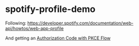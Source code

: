 # spotify-profile-demo
Following: https://developer.spotify.com/documentation/web-api/howtos/web-app-profile

And getting an [Authorization Code with PKCE Flow](https://developer.spotify.com/documentation/web-api/tutorials/code-pkce-flow)